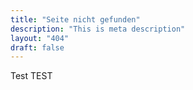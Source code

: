 ```yaml
---
title: "Seite nicht gefunden"
description: "This is meta description"
layout: "404"
draft: false
---
```


Test TEST

